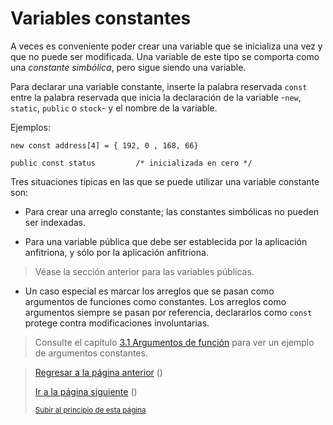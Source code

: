# Variables constantes

A veces es conveniente poder crear una variable que se inicializa una vez y que no puede ser modificada. Una variable de este tipo se comporta como una *constante simbólica*, pero sigue siendo una variable.

Para declarar una variable constante, inserte la palabra reservada `const` entre la palabra reservada que inicia la declaración de la variable -`new`, `static`, `public` o `stock`- y el nombre de la variable.

Ejemplos:
```pawn
new const address[4] = { 192, 0 , 168, 66}

public const status         /* inicializada en cero */
```

Tres situaciones típicas en las que se puede utilizar una variable constante son:

- Para crear una arreglo constante; las constantes simbólicas no pueden ser indexadas.

- Para una variable pública que debe ser establecida por la aplicación anfitriona, y sólo por la aplicación anfitriona. 

> Véase la sección anterior para las variables públicas.

- Un caso especial es marcar los arreglos que se pasan como  argumentos de funciones como constantes. Los arreglos como argumentos siempre se pasan por referencia, declararlos como `const` protege contra modificaciones involuntarias. 

> Consulte el capítulo [3.1 Argumentos de función](/03-Funciones/01-argumentos-de-funcion.md) para ver un ejemplo de argumentos constantes.

> [Regresar a la página anterior]() ()
>
> [Ir a la página siguiente]() ()
>
> <sub>[Subir al principio de esta página]()</sub>